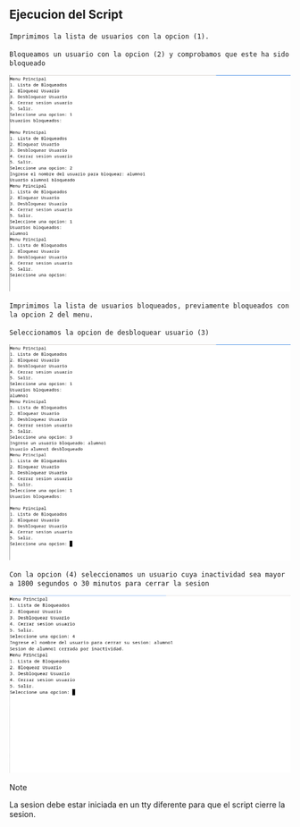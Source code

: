 ## Ejecucion del Script

````
Imprimimos la lista de usuarios con la opcion (1).

Bloqueamos un usuario con la opcion (2) y comprobamos que este ha sido bloqueado
````
![bloqueoUsuario](https://github.com/N1tr0Zeu5/Trabajo-Bloque-V/blob/Ejercicio_2/Bloqueo%20de%20Usuario.png)

````
Imprimimos la lista de usuarios bloqueados, previamente bloqueados con la opcion 2 del menu.

Seleccionamos la opcion de desbloquear usuario (3)

````
![desbloqueoUsuario](https://github.com/N1tr0Zeu5/Trabajo-Bloque-V/blob/Ejercicio_2/Desbloqueo%20de%20Usuario.png)

````
Con la opcion (4) seleccionamos un usuario cuya inactividad sea mayor a 1800 segundos o 30 minutos para cerrar la sesion

````
![cerrarsesion](https://github.com/N1tr0Zeu5/Trabajo-Bloque-V/blob/Ejercicio_2/Cerrar%20Sesion.png)

> [!NOTE]
> La sesion debe estar iniciada en un tty diferente para que el script cierre la sesion.
